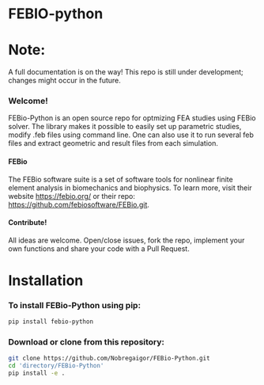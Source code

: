# FEBIO-python

# Note:

A full documentation is on the way! This repo is still under development; changes might occur in the future.

### Welcome!

FEBio-Python is an open source repo for optmizing FEA studies using FEBio solver. The library makes it possible to easily set up parametric studies, modify .feb files using command line. One can also use it to run several feb files and extract geometric and result files from each simulation.

#### FEBio

The FEBio software suite is a set of software tools for nonlinear finite element analysis in biomechanics and biophysics. To learn more, visit their website https://febio.org/ or their repo: https://github.com/febiosoftware/FEBio.git.

#### Contribute!

All ideas are welcome. Open/close issues, fork the repo, implement your own functions and share your code with a Pull Request.

# Installation

### To install FEBio-Python using pip:

```bash
pip install febio-python
```

### Download or clone from this repository:

```bash
git clone https://github.com/Nobregaigor/FEBio-Python.git
cd 'directory/FEBio-Python'
pip install -e .
```
